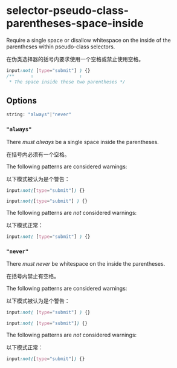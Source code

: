 # selector-pseudo-class-parentheses-space-inside

Require a single space or disallow whitespace on the inside of the parentheses within pseudo-class selectors.

在伪类选择器的括号内要求使用一个空格或禁止使用空格。

```css
input:not( [type="submit"] ) {}
/**      ↑                 ↑
 * The space inside these two parentheses */
```

## Options

```js
string: "always"|"never"
```

### `"always"`

There *must always* be a single space inside the parentheses.

在括号内必须有一个空格。

The following patterns are considered warnings:

以下模式被认为是个警告：

```css
input:not([type="submit"]) {}
```

```css
input:not([type="submit"] ) {}
```

The following patterns are *not* considered warnings:

以下模式正常：

```css
input:not( [type="submit"] ) {}
```

### `"never"`

There *must never* be whitespace on the inside the parentheses.

在括号内禁止有空格。

The following patterns are considered warnings:

以下模式被认为是个警告：

```css
input:not( [type="submit"] ) {}
```

```css
input:not( [type="submit"]) {}
```

The following patterns are *not* considered warnings:

以下模式正常：

```css
input:not([type="submit"]) {}
```
